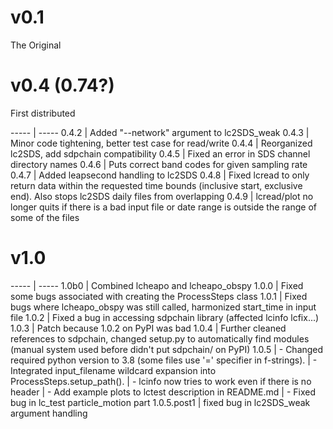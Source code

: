 # v0.1

The Original

# v0.4 (0.74?)

First distributed

----- | -----
0.4.2 | Added "--network" argument to lc2SDS_weak
0.4.3 | Minor code tightening, better test case for read/write
0.4.4 | Reorganized lc2SDS, add sdpchain compatibility
0.4.5 | Fixed an error in SDS channel directory names
0.4.6 | Puts correct band codes for given sampling rate
0.4.7 | Added leapsecond handling to lc2SDS
0.4.8 | Fixed lcread to only return data within the requested time bounds (inclusive start, exclusive end).  Also stops lc2SDS daily files from overlapping
0.4.9 | lcread/plot no longer quits if there is a bad input file or date range is outside the range of some of the files

# v1.0

----- | -----
1.0b0 | Combined lcheapo and lcheapo_obspy
1.0.0 | Fixed some bugs associated with creating the ProcessSteps class
1.0.1 | Fixed bugs where lcheapo_obspy was still called, harmonized start_time in input file
1.0.2 | Fixed a bug in accessing sdpchain library (affected lcinfo lcfix...)
1.0.3 | Patch because 1.0.2 on PyPI was bad
1.0.4 | Further cleaned references to sdpchain, changed setup.py to automatically find modules (manual system used before didn't put sdpchain/ on PyPI)
1.0.5 | - Changed required python version to 3.8 (some files use '=' specifier in f-strings).
      | - Integrated input_filename wildcard expansion into ProcessSteps.setup_path().
      | - lcinfo now tries to work even if there is no header
      | - Add example plots to lctest description in README.md
      | - Fixed bug in lc_test particle_motion part
1.0.5.post1 | fixed bug in lc2SDS_weak argument handling